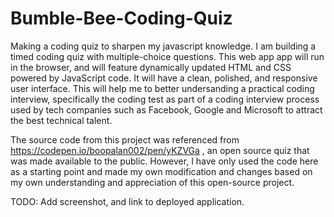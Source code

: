 # Bumble-Bee-Coding-Quiz
Making a coding quiz to sharpen my javascript knowledge.  I am building a timed coding quiz with multiple-choice questions. This web app app will run in the browser, and will feature dynamically updated HTML and CSS powered by JavaScript code. It will have a clean, polished, and responsive user interface. This will help me to better undersanding a practical coding interview, specifically the coding test as part of a coding interview process used by tech companies such as Facebook, Google and Microsoft to attract the best technical talent.

The source code from this project was referenced from https://codepen.io/boopalan002/pen/yKZVGa , an open source quiz that was made available to the public. However, I have only used the code here as a starting point and made my own modification and changes based on my own understanding and appreciation of this open-source project.

TODO: Add screenshot, and link to deployed application.
